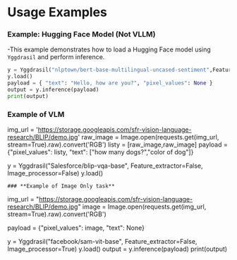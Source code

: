 # Usage Examples

### **Example: Hugging Face Model (Not VLLM)**
-This example demonstrates how to load a Hugging Face model using `Yggdrasil` and perform inference.
```python
y = Yggdrasil("nlptown/bert-base-multilingual-uncased-sentiment",Feature_extractor=False,Image_processor=False,Config_Name="BertForNextSentencePrediction")
y.load()
payload = { "text": "Hello, how are you?", "pixel_values": None }
output = y.inference(payload)
print(output)
```
### **Example of VLM**
img_url = 'https://storage.googleapis.com/sfr-vision-language-research/BLIP/demo.jpg' 
raw_image = Image.open(requests.get(img_url, stream=True).raw).convert('RGB')
listy = [raw_image,raw_image]
payload = {"pixel_values": listy, "text": ["how many dogs?","color of dog"]}

y = Yggdrasil("Salesforce/blip-vqa-base", Feature_extractor=False, Image_processor=False)
y.load()
```
### **Example of Image Only task**
```
img_url = "https://storage.googleapis.com/sfr-vision-language-research/BLIP/demo.jpg"
image = Image.open(requests.get(img_url, stream=True).raw).convert('RGB')

payload = {"pixel_values": image, "text": None}

y = Yggdrasil("facebook/sam-vit-base", Feature_extractor=False, Image_processor=True)
y.load()
output = y.inference(payload)
print(output)
